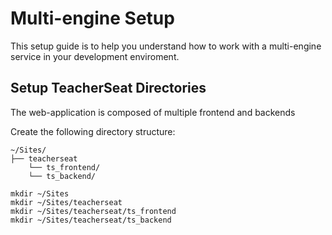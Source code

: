 # Multi-engine Setup

This setup guide is to help you understand how to work with a multi-engine service in your development enviroment.


## Setup TeacherSeat Directories

The web-application is composed of multiple frontend and backends

Create the following directory structure:

```
~/Sites/
├── teacherseat
    └── ts_frontend/
    └── ts_backend/
```

```
mkdir ~/Sites
mkdir ~/Sites/teacherseat
mkdir ~/Sites/teacherseat/ts_frontend
mkdir ~/Sites/teacherseat/ts_backend
```
